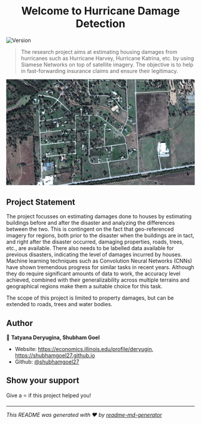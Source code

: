 <h1 align="center">Welcome to Hurricane Damage Detection </h1>
<p>
  <img alt="Version" src="https://img.shields.io/badge/version-0.1-blue.svg?cacheSeconds=2592000" />
</p>

> The research project aims at estimating housing damages from hurricanes such as Hurricane Harvey, Hurricane Katrina, etc. by using Siamese Networks on top of satellite imagery. The objective is to help in fast-forwarding insurance claims and ensure their legitimacy.

![Hurricane image](static/before_and_after.gif)

## Project Statement
The project focusses on estimating damages done to houses by estimating buildings before and after the disaster and analyzing the differences between the two. This is contingent on the fact that geo-referenced imagery for regions, both prior to the disaster when the buildings are in tact, and right after the disaster occurred, damaging properties, roads, trees, etc., are available. There also needs to be labelled data available for previous disasters, indicating the level of damages incurred by houses.  Machine learning techniques such as Convolution Neural Networks (CNNs) have shown tremendous progress for similar tasks in recent years. Although they do require significant amounts of data to work, the accuracy level achieved, combined with their generalizability across multiple terrains and geographical regions make them a suitable choice for this task.

The scope of this project is limited to property damages, but can be extended to roads, trees and water bodies.

## Author

👤 **Tatyana Deryugina, Shubham Goel**

* Website: https://economics.illinois.edu/profile/deryugin, https://shubhamgoel27.github.io
* Github: [@shubhamgoel27](https://github.com/shubhamgoel27)

## Show your support

Give a ⭐️ if this project helped you!

***
_This README was generated with ❤️ by [readme-md-generator](https://github.com/kefranabg/readme-md-generator)_